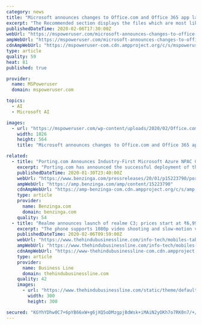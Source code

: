 ```yaml
---
category: news
title: "Microsoft announces changes to Office.com and Office 365 app launcher"
excerpt: "The Recommended section displays the files which are most likely to their your attention using the power of AI. And the Discover section allows users to see the files ... Microsoft now offers controls in the Azure Active Directory portal that enable admins to pin up to three apps to Office.com and the app launcher. Any app added by an admin ..."
publishedDateTime: 2020-02-06T17:30:00Z
webUrl: "https://mspoweruser.com/microsoft-announces-changes-to-office-com-and-office-365-app-launcher/"
ampWebUrl: "https://mspoweruser.com/microsoft-announces-changes-to-office-com-and-office-365-app-launcher/amp/"
cdnAmpWebUrl: "https://mspoweruser-com.cdn.ampproject.org/c/s/mspoweruser.com/microsoft-announces-changes-to-office-com-and-office-365-app-launcher/amp/"
type: article
quality: 59
heat: 81
published: true

provider:
  name: MSPoweruser
  domain: mspoweruser.com

topics:
  - AI
  - Microsoft AI

images:
  - url: "https://mspoweruser.com/wp-content/uploads/2020/02/Office.com-experience.jpg"
    width: 1026
    height: 564
    title: "Microsoft announces changes to Office.com and Office 365 app launcher"

related:
  - title: "Porting.com Announces Industry-First Microsoft Azure NPAC Certified SOA"
    excerpt: "Porting.com has announced the successful deployment of their NPAC Certified Local Number Porting solution on Microsoft Azure - Telecom's first and only Azure hosted, NPAC Certified SOA. After receiving the United States' first cloud NPAC certification in October of 2017,"
    publishedDateTime: 2020-01-30T23:40:00Z
    webUrl: "https://www.benzinga.com/pressreleases/20/01/p15223790/porting-com-announces-industry-first-microsoft-azure-npac-certified-soa"
    ampWebUrl: "https://amp.benzinga.com/amp/content/15223790"
    cdnAmpWebUrl: "https://amp-benzinga-com.cdn.ampproject.org/c/s/amp.benzinga.com/amp/content/15223790"
    type: article
    provider:
      name: Benzinga.com
      domain: benzinga.com
    quality: 54
  - title: "Realme announces launch of realme C3; prices start at ₹6,999"
    excerpt: "The phone supports 1080p video shooting and slow-motion videos at 120 fps. On the front, the C3 has a 5MP selfie camera with features such as AI beautification function, HDR mode, portrait mode and a Panoselfie feature. The body has an optical texture ..."
    publishedDateTime: 2020-02-06T09:59:00Z
    webUrl: "https://www.thehindubusinessline.com/info-tech/mobiles-tablets/realme-announces-launch-of-realme-c3-prices-start-at6999/article30750424.ece"
    ampWebUrl: "https://www.thehindubusinessline.com/info-tech/mobiles-tablets/realme-announces-launch-of-realme-c3-prices-start-at6999/article30750424.ece/amp/"
    cdnAmpWebUrl: "https://www-thehindubusinessline-com.cdn.ampproject.org/c/s/www.thehindubusinessline.com/info-tech/mobiles-tablets/realme-announces-launch-of-realme-c3-prices-start-at6999/article30750424.ece/amp/"
    type: article
    provider:
      name: Business Line
      domain: thehindubusinessline.com
    quality: 42
    images:
      - url: "https://www.thehindubusinessline.com/static/theme/default/base/img/og-image.jpg"
        width: 300
        height: 300

secured: "KGYhYDhw0C7+6pYB66xW+g6jXQ5oDMzgpjBdWsk+iMAiN2yOKh7o7RK0n7/+/e4HIyFXZL+AyG0Ba3KrWXXw2QG6EBhwwLPtGhl5IJyJgGFAPGDQo1IF82q+fm6C7+NZvhvjnUV/Hpx3Ps5kAfIlvT8bxemlT5La+33hmOKQRf/f8ZSF/4WcIdy/LKDf8YxuywsHYjxbIvg0CHczD+AaXUiEZ4ELhCC/O+FhZE+QT0gRj0CkX6i6Kk0pTygPATaWhifeGDN5LFOY0YzcJ5dPUhBMF9NQsUJ3oSwsvqMOM1MO9SbaPRKx6Dthft/vu3jzqJfJq+e0iF0zn8x3OCxOT4KPZWtowSQKt6RsoO3nih8wGbZkI8N0DsEP43jZsXh/IU7Y4y/HlHURJTbpq13VsULQoQm66oYsiyrB2OZMTAriy3ZOtieHhA3+9lmX0Q607fXptN15a5PKRwDedEe343sLprqm9qkpvv6drFsleXU=;Tzw7Mh2NLXXf4haQPC/G9g=="
---
```


